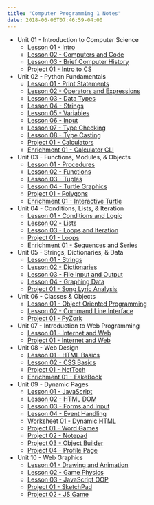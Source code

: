 ```yaml
---
title: "Computer Programming 1 Notes"
date: 2018-06-06T07:46:59-04:00
---
```


- Unit 01 - Introduction to Computer Science
  - [Lesson 01 - Intro](unit-01/01-intro/)
  - [Lesson 02 - Computers and Code](unit-01/02-computers-and-code/)
  - [Lesson 03 - Brief Computer History](unit-01/03-computer-history/)
  - [Project 01 - Intro to CS](unit-01/p1-intro/)
- Unit 02 - Python Fundamentals
  - [Lesson 01 - Print Statements](unit-02/01-print-statements/)
  - [Lesson 02 - Operators and Expressions](unit-02/02-operators-and-expressions/)
  - [Lesson 03 - Data Types](unit-02/03-data-types/)
  - [Lesson 04 - Strings](unit-02/04-strings/)
  - [Lesson 05 - Variables](unit-02/05-variables/)
  - [Lesson 06 - Input](unit-02/06-input/)
  - [Lesson 07 - Type Checking](unit-02/07-type-checking/)
  - [Lesson 08 - Type Casting](unit-02/08-type-casting/)
  - [Project 01 - Calculators](unit-02/p1-calculators/)
  - [Enrichment 01 - Calculator CLI](unit-02/x1-calculator-cli/)
- Unit 03 - Functions, Modules, & Objects
  - [Lesson 01 - Procedures](unit-03/01-procedures/)
  - [Lesson 02 - Functions](unit-03/02-functions/)
  - [Lesson 03 - Tuples](unit-03/03-tuples/)
  - [Lesson 04 - Turtle Graphics](unit-03/04-turtle-graphics/)
  - [Project 01 - Polygons](unit-03/p1-polygons/)
  - [Enrichment 01 - Interactive Turtle](unit-03/x1-interactive-turtle/)
- Unit 04 - Conditions, Lists, & Iteration
  - [Lesson 01 - Conditions and Logic](unit-04/01-conditions-and-logic/)
  - [Lesson 02 - Lists](unit-04/02-lists/)
  - [Lesson 03 - Loops and Iteration](unit-04/03-loops-and-iteration/)
  - [Project 01 - Loops](unit-04/p1-loops/)
  - [Enrichment 01 - Sequences and Series](unit-04/x1-sequences-and-series/)
- Unit 05 - Strings, Dictionaries, & Data
  - [Lesson 01 - Strings](unit-05/01-strings/)
  - [Lesson 02 - Dictionaries](unit-05/02-dictionaries/)
  - [Lesson 03 - File Input and Output](unit-05/03-file-io/)
  - [Lesson 04 - Graphing Data](unit-05/04-graphing-data/)
  - [Project 01 - Song Lyric Analysis](unit-05/p1-song-lyric-analysis/)
- Unit 06 - Classes & Objects
  - [Lesson 01 - Object Oriented Programming](unit-06/01-object-oriented-programming/)
  - [Lesson 02 - Command Line Interface](unit-06/02-command-line-interface/)
  - [Project 01 - PyZork](unit-06/p1-pyzork/)
- Unit 07 - Introduction to Web Programming
  - [Lesson 01 - Internet and Web](unit-07/01-internet-and-web/)
  - [Project 01 - Internet and Web](unit-07/p1-internet-and-web/)
- Unit 08 - Web Design
  - [Lesson 01 - HTML Basics](unit-08/01-html-basics/)
  - [Lesson 02 - CSS Basics](unit-08/02-css-basics/)
  - [Project 01 - NetTech](unit-08/p1-nettech/)
  - [Enrichment 01 - FakeBook](unit-08/x1-fakebook/)
- Unit 09 - Dynamic Pages
  - [Lesson 01 - JavaScript](unit-09/01-javascript/)
  - [Lesson 02 - HTML DOM](unit-09/02-html-dom/)
  - [Lesson 03 - Forms and Input](unit-09/03-forms-and-input/)
  - [Lesson 04 - Event Handling](unit-09/04-event-handling/)
  - [Worksheet 01 - Dynamic HTML](unit-09/ws1-dom/)
  - [Project 01 - Word Games](unit-09/p1-word-games/)
  - [Project 02 - Notepad](unit-09/p2-notepad/)
  - [Project 03 - Object Builder](unit-09/p3-object-builder/)
  - [Project 04 - Profile Page](unit-09/p4-profile-page/)
- Unit 10 - Web Graphics
  - [Lesson 01 - Drawing and Animation](unit-10/01-drawing-and-animation/)
  - [Lesson 02 - Game Physics](unit-10/02-game-physics/)
  - [Lesson 03 - JavaScript OOP](unit-10/03-js-oop/)
  - [Project 01 - SketchPad](unit-10/p1-sketchpad)
  - [Project 02 - JS Game](unit-10/x1-jsgame/)
